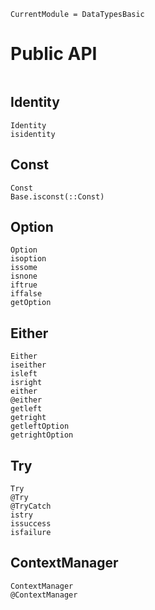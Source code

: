 ```@meta
CurrentModule = DataTypesBasic
```

# Public API

```@index
```

## Identity

```@docs
Identity
isidentity
```

## Const

```@docs
Const
Base.isconst(::Const)
```

## Option

```@docs
Option
isoption
issome
isnone
iftrue
iffalse
getOption
```

## Either

```@docs
Either
iseither
isleft
isright
either
@either
getleft
getright
getleftOption
getrightOption
```

## Try

```@docs
Try
@Try
@TryCatch
istry
issuccess
isfailure
```

## ContextManager
```@docs
ContextManager
@ContextManager
```
